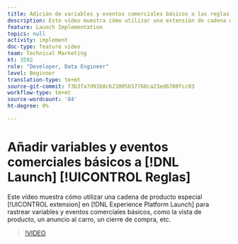 ```yaml
---
title: Adición de variables y eventos comerciales básicos a las reglas de Launch
description: Este vídeo muestra cómo utilizar una extensión de cadena de producto especial en Launch para rastrear variables y eventos comerciales básicos, como la vista de producto, un anuncio al carro de compras, un cierre de compra, etc.
feature: Launch Implementation
topics: null
activity: implement
doc-type: feature video
team: Technical Marketing
kt: 3592
role: "Developer, Data Engineer"
level: Beginner
translation-type: tm+mt
source-git-commit: f3b3fa7d91b0cb21005b57768ca23ed6700fcc03
workflow-type: tm+mt
source-wordcount: '84'
ht-degree: 0%

---
```



# Añadir variables y eventos comerciales básicos a [!DNL Launch] [!UICONTROL Reglas]

Este vídeo muestra cómo utilizar una cadena de producto especial [!UICONTROL extension] en [!DNL Experience Platform Launch] para rastrear variables y eventos comerciales básicos, como la vista de producto, un anuncio al carro, un cierre de compra, etc.

>[!VIDEO](https://video.tv.adobe.com/v/28763/?quality=12)

